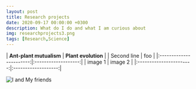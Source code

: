 ```yaml
---
layout: post
title: Research projects
date: 2020-09-17 00:00:00 +0300
description: What do I do and what I am curious about
img: researchprojects3.png 
tags: [Research,Science]
---
```




| **Ant-plant mutualism** | **Plant evolution** | 
| Second line             | foo                 |
|:-----------------------:|:-------------------:|
| image 1                 |     image 2         |
|:-----------------------:|:-------------------:|


![I and My friends]({{site.baseurl}}/assets/img/we-in-rest.jpg)
